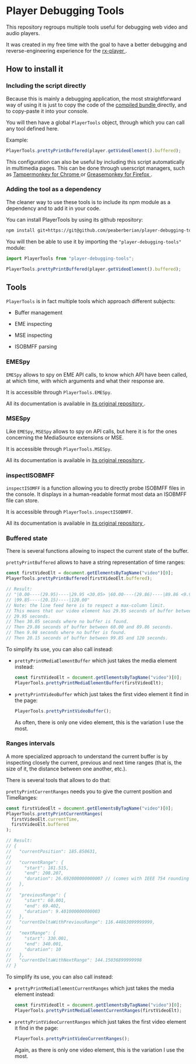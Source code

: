 # Player Debugging Tools #######################################################

This repository regroups multiple tools useful for debugging web video and audio
players.

It was created in my free time with the goal to have a better debugging and
reverse-engineering experience for the [rx-player
](https://github.com/canalplus/rx-player).



## How to install it ###########################################################

### Including the script directly ##############################################

Because this is mainly a debugging application, the most straightforward way of
using it is just to copy the code of the [compiled bundle
](https://raw.githubusercontent.com/peaBerberian/player-debugging-tools/master/dist/bundle.js)
directly, and to copy-paste it into your console.

You will then have a global ``PlayerTools`` object, through which you can call
any tool defined here.

Example:
```js
PlayerTools.prettyPrintBuffered(player.getVideoElement().buffered);
```

This configuration can also be useful by including this script automatically in
multimedia pages. This can be done through userscript managers, such as
[Tampermonkey for Chrome
](https://chrome.google.com/webstore/detail/tampermonkey/dhdgffkkebhmkfjojejmpbldmpobfkfo)
or [Greasemonkey for Firefox
](https://addons.mozilla.org/en-US/firefox/addon/greasemonkey/).


### Adding the tool as a dependency ############################################

The cleaner way to use these tools is to include its npm module as a dependency
and to add it in your code.

You can install PlayerTools by using its github repository:
```sh
npm install git+https://git@github.com/peaberberian/player-debugging-tools.git
```

You will then be able to use it by importing the ``"player-debugging-tools"``
module:
```js
import PlayerTools from "player-debugging-tools";

PlayerTools.prettyPrintBuffered(player.getVideoElement().buffered);
```



## Tools #######################################################################

``PlayerTools`` is in fact multiple tools which approach different subjects:

  - Buffer management

  - EME inspecting

  - MSE inspecting

  - ISOBMFF parsing


### EMESpy #####################################################################

``EMESpy`` allows to spy on EME API calls, to know which API have been called,
at which time, with which arguments and what their response are.

It is accessible through ``PlayerTools.EMESpy``.

All its documentation is available in [its original repository
](https://github.com/peaBerberian/EMESpy.js).


### MSESpy #####################################################################

Like ``EMESpy``, ``MSESpy`` allows to spy on API calls, but here it is for the
ones concerning the MediaSource extensions or MSE.

It is accessible through ``PlayerTools.MSESpy``.

All its documentation is available in [its original repository
](https://github.com/peaBerberian/MSESpy.js).


### inspectISOBMFF #############################################################

``inspectISOMFF`` is a function allowing you to directly probe ISOBMFF files
in the console. It displays in a human-readable format most data an ISOBMFF file
can store.

It is accessible through ``PlayerTools.inspectISOBMFF``.

All its documentation is available in [its original repository
](https://github.com/peaBerberian/isobmff-inspector).


### Buffered state #############################################################

There is several functions allowing to inspect the current state of the buffer.

``prettyPrintBuffered`` allows to have a string representation of time ranges:

```js
const firstVideoElt = document.getElementsByTagName("video")[0];
PlayerTools.prettyPrintBuffered(firstVideoElt.buffered);

// Result:
// "|0.00----(29.95)----|29.95 <30.05> |60.00----(29.86)----|89.86 <9.98>
// |99.85----(20.15)----|120.00"
// Note: the line feed here is to respect a max-column limit.
// This means that our video element has 29.95 seconds of buffer between 0 and
// 29.95 seconds.
// Then 30.05 seconds where no buffer is found.
// Then 29.86 seconds of buffer between 60.00 and 89.86 seconds.
// Then 9.98 seconds where no buffer is found.
// Then 20.15 seconds of buffer between 99.85 and 120 seconds.
```

To simplify its use, you can also call instead:

  - ``prettyPrintMediaElementBuffer`` which just takes the media element
    instead:
    ```js
    const firstVideoElt = document.getElementsByTagName("video")[0];
    PlayerTools.prettyPrintMediaElementBuffer(firstVideoElt);
    ```

  - ``prettyPrintVideoBuffer`` which just takes the first video element it
    find in the page:
    ```js
    PlayerTools.prettyPrintVideoBuffer();
    ```
    As often, there is only one video element, this is the variation I use the
    most.


### Ranges intervals ###########################################################

A more specialized approach to understand the current buffer is by inspecting
closely the current, previous and next time ranges (that is, the size of it,
the distance between one another, etc.).

There is several tools that allows to do that:

``prettyPrintCurrentRanges`` needs you to give the current position and
TimeRanges:
```js
const firstVideoElt = document.getElementsByTagName("video")[0];
PlayerTools.prettyPrintCurrentRanges(
  firstVideoElt.currentTime,
  firstVideoElt.buffered
);

// Result:
// {
//   "currentPosition": 185.850631,
//
//   "currentRange": {
//     "start": 181.515,
//     "end": 208.207,
//     "duration": 26.692000000000007 // (comes with IEEE 754 rounding errors!)
//   },
//
//   "previousRange": {
//     "start": 60.001,
//     "end": 69.402,
//     "duration": 9.401000000000003
//   },
//   "currentDeltaWithPreviousRange": 116.44863099999999,
//
//   "nextRange": {
//     "start": 330.001,
//     "end": 340.001,
//     "duration": 10
//   },
//   "currentDeltaWithNextRange": 144.15036899999998
// }
```

To simplify its use, you can also call instead:

  - ``prettyPrintMediaElementCurrentRanges`` which just takes the media element
    instead:
    ```js
    const firstVideoElt = document.getElementsByTagName("video")[0];
    PlayerTools.prettyPrintMediaElementCurrentRanges(firstVideoElt);
    ```

  - ``prettyPrintVideoCurrentRanges`` which just takes the first video element
    it find in the page:
    ```js
    PlayerTools.prettyPrintVideoCurrentRanges();
    ```
    Again, as there is only one video element, this is the variation I use the
    most.
